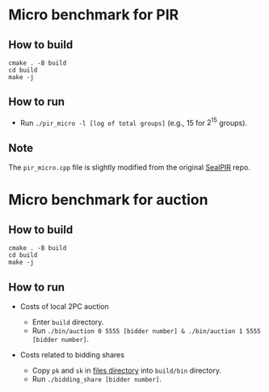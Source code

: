 # Micro benchmark for PIR
## How to build
```
cmake . -B build
cd build
make -j
```

## How to run
+ Run `./pir_micro -l [log of total groups]` (e.g., 15 for $2^{15}$ groups).

## Note
The `pir_micro.cpp` file is slightly modified from the original
[SealPIR](https://github.com/microsoft/SealPIR) repo.

# Micro benchmark for auction
## How to build
```
cmake . -B build
cd build
make -j
```

## How to run
+ Costs of local 2PC auction
    + Enter `build` directory.
    + Run `./bin/auction 0 5555 [bidder number] & ./bin/auction 1 5555 [bidder
      number]`.

+ Costs related to bidding shares
    + Copy `pk` and `sk` in [files directory](../files/) into `build/bin` directory.
    + Run `./bidding_share [bidder number]`.